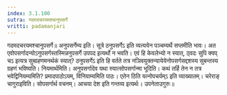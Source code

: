 ```yaml
---
index: 3.1.100
sutra: गदमदचरयमश्चानुपसर्गे
vritti: padamanjari
---
```


 गदमदचरयमश्चानुपसर्गे॥ अनुपसर्गेम्य इति। सूत्रे ठनुपसर्गेऽ इति व्यत्ययेन पञ्चम्यर्थे सप्तमीति भावः। अत एवोपसर्गादन्योऽनुपसर्गस्तस्मिन्ननुपसर्गे उपपद इत्यर्थो न भवति। एवं हि केवलेभ्यो न स्यात्, ठ्वदः सुपि क्यप् चऽ इत्यत्र सुब्ग्रहणमनर्थकं स्यात्? ठनुपसर्गेऽ इति हि वर्तते तत्र नञिवयुक्तन्यायेयेनोपसर्गसद्दशस्य सुबन्तस्य ग्रहणं भविष्यति। नियमार्थमिति। अनुपसर्गादेव यथा स्यात्सोपसर्गान्मा भूदिति। कथं तर्हि तेन न तत्र भवेद्विनियम्यमिति? प्रमादपाठोऽयम्, विनियाम्यमिति पाठः। एतेन ठिति यत्नोपचर्यम्ऽ इति व्याख्यातम्। चरेराङ् चागुराइविति। सोपसर्गार्थ वचनम्। आचया देश इति गन्तव्य इत्यर्थः। उपनेताउगुरुः॥
